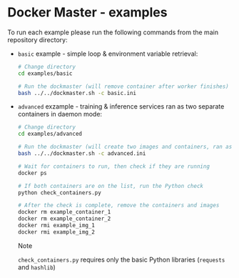 # Docker Master - examples

To run each example please run the following commands from the main repository directory:
* `basic` example - simple loop & environment variable retrieval:

    ```bash
    # Change directory
    cd examples/basic

    # Run the dockmaster (will remove container after worker finishes)
    bash ../../dockmaster.sh -c basic.ini
    ```

* `advanced` exzample - training & inference services ran as two separate containers in daemon mode:

    ```bash
    # Change directory
    cd examples/advanced

    # Run the dockmaster (will create two images and containers, ran as daemons)
    bash ../../dockmaster.sh -c advanced.ini

    # Wait for containers to run, then check if they are running
    docker ps
    
    # If both containers are on the list, run the Python check
    python check_containers.py

    # After the check is complete, remove the containers and images
    docker rm example_container_1
    docker rm example_container_2
    docker rmi example_img_1
    docker rmi example_img_2
    ```

    > [!NOTE]
    > `check_containers.py` requires only the basic Python libraries (`requests` and `hashlib`)
